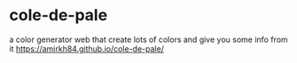 # cole-de-pale
a color generator web that create lots of colors and give you some info from it
https://amirkh84.github.io/cole-de-pale/
